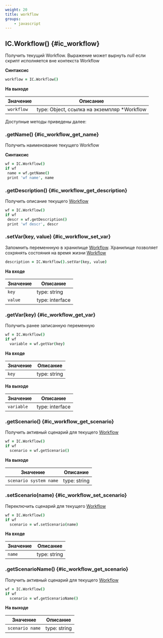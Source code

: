 ```yaml
---
weight: 20
title: workflow
groups:
    - javascript
---
```


## IC.Workflow() {#ic_workflow}

Получить текущий Workflow. Выражение может вырнуть *null* если скрипт исполняется вне контекста Workflow 

**Синтаксис**

```coffeescript
workflow = IC.Workflow()
```

**На выходе**


**Значение** | **Описание**
-------------|--------------
  `workflow` | type: Object, ссылка на экземпляр *Workflow

Доступные методы приведены далее: 

### .getName() {#ic_workflow_get_name}

Получить наименование текущего Workflow

**Синтаксис**

```coffeescript
wf = IC.Workflow()
if wf
 name = wf.getName()
 print 'wf name', name
```

### .getDescription() {#ic_workflow_get_description}

Получить описание текущего [Workflow](#ic_workflow)

```coffeescript
wf = IC.Workflow()
if wf
 descr = wf.getDescription()
 print 'wf descr', descr
```

### .setVar(key, value) {#ic_workflow_set_var}

Запомнить переменнную в хранилище [Workflow](#ic_workflow). Хранилище позволяет 
сохрянять состояния на время жизни [Workflow](#ic_workflow)  

```coffeescript
description = IC.Workflow().setVar(key, value)
```

**На входе**

**Значение** | **Описание**
-------------|--------------
  `key`      | type: string
  `value`    | type: interface

### .getVar(key) {#ic_workflow_get_var}

Получить ранее записанную переменную

```coffeescript
wf = IC.Workflow()
if wf
  variable = wf.getVar(key)
```

**На входе**

**Значение** | **Описание**
-------------|--------------
  `key`      | type: string

**На выходе**

**Значение** | **Описание**
-------------|--------------
  `variable` | type: interface

### .getScenario() {#ic_workflow_get_scenario}

Получить активный сценарий для текущего [Workflow](#ic_workflow)

```coffeescript
wf = IC.Workflow()
if wf
  scenario = wf.getScenario()
```

**На выходе**

**Значение** | **Описание**
-------------|--------------
  `scenario system name` | type: string

### .setScenario(name) {#ic_workflow_set_scenario}

Переключить сценарий для текущего [Workflow](#ic_workflow)

```coffeescript
wf = IC.Workflow()
if wf
  scenario = wf.setScenario(name)
```

**На входе**

**Значение** | **Описание**
-------------|--------------
  `name`     | type: string

### .getScenarioName() {#ic_workflow_get_scenario}

Получить активный сценарий для текущего [Workflow](#ic_workflow)

```coffeescript
wf = IC.Workflow()
if wf
  scenario = wf.getScenarioName()
```

**На выходе**

**Значение** | **Описание**
-------------|--------------
  `scenario name` | type: string